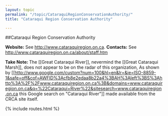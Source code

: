 ```yaml
---
layout: topic
permalink: "/topic/CataraquiRegionConservationAuthority/"
title: "Cataraqui Region Conservation Authority"

---
```



##Cataraqui Region Conservation Authority

<b>Website:</b> See http://www.cataraquiregion.on.ca.
<b>Contacts:</b> See http://www.cataraquiregion.on.ca/about/staff.htm

<b>Take Note: </b>The [[Great Cataraqui River]], nevermind the [[Great Cataraqui Marsh]], does not appear to be on the radar of this organization, As shown by [[http://www.google.com/custom?num=100&hl=en&lr=&ie=ISO-8859-1&safe=off&cof=AWFID%3Acfb8e2edaa8b22a4%3BAH%3Aleft%3BS%3Ahttp%3A%2F%2Fwww.cataraquiregion.on.ca%3B&domains=www.cataraquiregion.on.ca&q=%22Cataraqui+River%22&sitesearch=www.cataraquiregion.on.ca this Google search on "Cataraqui River"]] made available from the CRCA site itself.

{% include routes.html %}

